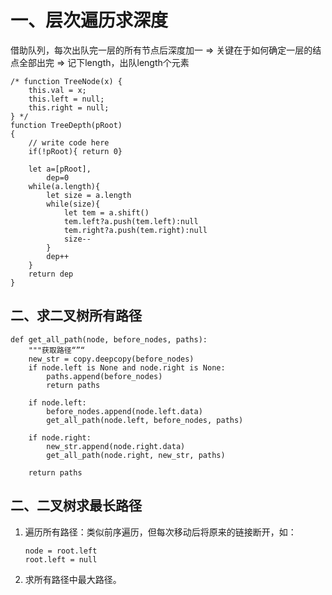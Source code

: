 # 一、层次遍历求深度  
借助队列，每次出队完一层的所有节点后深度加一 => 关键在于如何确定一层的结点全部出完 => 记下length，出队length个元素
```  
/* function TreeNode(x) {
    this.val = x;
    this.left = null;
    this.right = null;
} */
function TreeDepth(pRoot)
{
    // write code here
    if(!pRoot){ return 0}
    
    let a=[pRoot],
        dep=0
    while(a.length){
        let size = a.length
        while(size){
            let tem = a.shift()
            tem.left?a.push(tem.left):null
            tem.right?a.push(tem.right):null
            size--
        }
        dep++
    }
    return dep
}
```  
## 二、求二叉树所有路径  
```  
def get_all_path(node, before_nodes, paths):
    """获取路径“”“
    new_str = copy.deepcopy(before_nodes)
    if node.left is None and node.right is None:
        paths.append(before_nodes)
        return paths

    if node.left:
        before_nodes.append(node.left.data)
        get_all_path(node.left, before_nodes, paths)

    if node.right:
        new_str.append(node.right.data)
        get_all_path(node.right, new_str, paths)

    return paths
```
## 二、二叉树求最长路径  
1. 遍历所有路径：类似前序遍历，但每次移动后将原来的链接断开，如：  
   ```  
   node = root.left
   root.left = null
   ```
2. 求所有路径中最大路径。